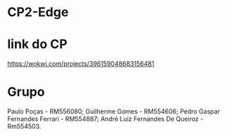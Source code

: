 # CP2-Edge
# link do CP
https://wokwi.com/projects/396159048683156481
# Grupo
Paulo Poças - RM556080;
Guilherme Gomes - RM554606;
Pedro Gaspar Fernandes Ferrari - RM554887;
André Luiz Fernandes De Queiroz - Rm554503.
